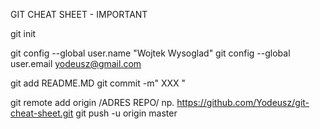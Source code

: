 GIT CHEAT SHEET - IMPORTANT

git init

git config --global user.name "Wojtek Wysoglad"
git config --global user.email yodeusz@gmail.com

git add README.MD
git commit -m" XXX "

git remote add origin /ADRES REPO/ np. https://github.com/Yodeusz/git-cheat-sheet.git
git push -u origin master

